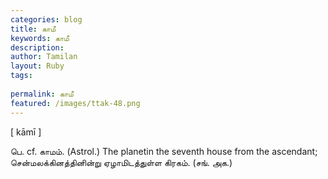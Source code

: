 ```yaml
---
categories: blog
title: காமீ
keywords: காமீ
description: 
author: Tamilan
layout: Ruby
tags: 
 
permalink: காமீ
featured: /images/ttak-48.png
---
```

  
[ kāmī ]  
  
பெ. cf. காமம். (Astrol.) The planetin the seventh house from the ascendant; சென்மலக்கினத்தினின்று ஏழாமிடத்துள்ள கிரகம். (சங். அக.)